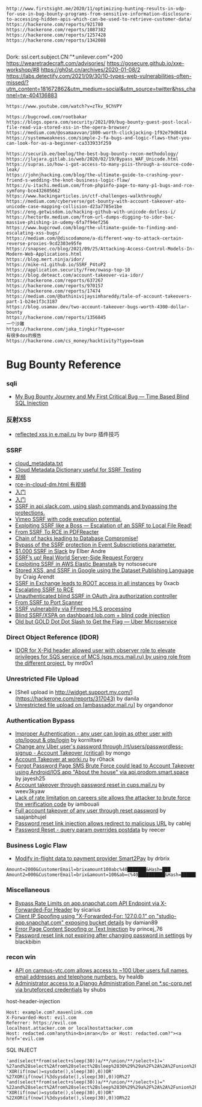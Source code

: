 ```
http://www.firstsight.me/2020/11/optimizing-hunting-results-in-vdp-for-use-in-bug-bounty-programs-from-sensitive-information-disclosure-to-accessing-hidden-apis-which-can-be-used-to-retrieve-customer-data/
https://hackerone.com/reports/921780
https://hackerone.com/reports/1087382
https://hackerone.com/reports/1257428
https://hackerone.com/reports/1342088
```

```

```

Dork: ssl.cert.subject.CN:"*.unilever.com"+200
https://wearetradecraft.com/advisories/
https://gosecure.github.io/xxe-workshop/#8
https://gh0st.cn/archives/2020-01-08/2
https://labs.detectify.com/2021/09/30/10-types-web-vulnerabilities-often-missed/?utm_content=181672862&utm_medium=social&utm_source=twitter&hss_channel=tw-404136883


```
https://www.youtube.com/watch?v=zTkv_9ChVPY
```

```
https://bugcrowd.com/rootbakar
https://blogs.opera.com/security/2021/09/bug-bounty-guest-post-local-file-read-via-stored-xss-in-the-opera-browser/
https://medium.com/@osamaavvan/1800-worth-clickjacking-1f92e79d0414
https://systemweakness.com/simple-2-fa-bugs-and-logic-flaws-that-you-can-look-for-as-a-beginner-ca333933f259
```

```
https://securib.ee/beelog/the-best-bug-bounty-recon-methodology/
https://jlajara.gitlab.io/web/2020/02/19/Bypass_WAF_Unicode.html
https://supras.io/how-i-got-access-to-many-piis-through-a-source-code-leak/
https://johnjhacking.com/blog/the-ultimate-guide-to-crashing-your-friend-s-wedding-the-knot-business-logic-flaw/
https://u-itachi.medium.com/from-phpinfo-page-to-many-p1-bugs-and-rce-symfony-bce432605662
https://www.hackingarticles.in/ctf-challenges-walkthrough/
https://medium.com/cyberverse/got-bounty-with-account-takeover-ato-unicode-case-mapping-collision-d23a7785e1be
https://eng.getwisdom.io/hacking-github-with-unicode-dotless-i/
https://hector0x.medium.com/from-url-dumps-digging-to-idor-bac-massive-phishing-in-udemy-6fa7f94ef256
https://www.bugcrowd.com/blog/the-ultimate-guide-to-finding-and-escalating-xss-bugs/
https://medium.com/@discodamone/a-different-way-to-attack-certain-reverse-proxies-9cd2303e95fe
https://snapsec.co/blog/2021/09/25/Attacking-Access-Control-Models-In-Modern-Web-Applications.html
https://blog.mert.ninja/idor/
https://mike-n1.github.io/SSRF_P4toP2
https://application.security/free/owasp-top-10
https://blog.deteact.com/account-takeover-via-idor/
https://hackerone.com/reports/637267
https://hackerone.com/reports/970157
https://hackerone.com/reports/17474
https://medium.com/@bathinivijaysimhareddy/tale-of-account-takeovers-part-1-b24e1f3c3187
https://blog.usamav.dev/two-account-takeover-bugs-worth-4300-dollar-bounty
https://hackerone.com/reports/1356845
一个沙雕
https://hackerone.com/jaka_tingkir?type=user
有很多dos的报告
https://hackerone.com/cs_money/hacktivity?type=team
```

# Bug Bounty Reference

### sqli
- [My Bug Bounty Journey and My First Critical Bug — Time Based Blind SQL Injection](https://marxchryz.medium.com/my-bug-bounty-journey-and-my-first-critical-bug-time-based-blind-sql-injection-aa91d8276e41)

### 反射XSS
- [reflected xss in e.mail.ru](https://hackerone.com/reports/1379297) by burp 插件技巧

### SSRF 
- [cloud_metadata.txt](https://gist.github.com/BuffaloWill/fa96693af67e3a3dd3fb)
- [Cloud Metadata Dictionary useful for SSRF Testing](https://gist.github.com/jhaddix/78cece26c91c6263653f31ba453e273b)
- [视频](https://www.youtube.com/watch?v=UyemBjyQ4qA)
- [rce-in-cloud-dm.html 有视频](https://www.ezequiel.tech/2020/05/rce-in-cloud-dm.html)
- [入门](https://medium.com/@madrobot/ssrf-server-side-request-forgery-types-and-ways-to-exploit-it-part-1-29d034c27978)
- [入门](https://blog.detectify.com/2019/01/10/what-is-server-side-request-forgery-ssrf/)
- [SSRF in api.slack.com, using slash commands and bypassing the protections.](https://hackerone.com/reports/381129)
- [Vimeo SSRF with code execution potential.](https://infosecwriteups.com/vimeo-ssrf-with-code-execution-potential-68c774ba7c1e)
- [Exploiting SSRF like a Boss — Escalation of an SSRF to Local File Read!](https://medium.com/@zain.sabahat/exploiting-ssrf-like-a-boss-c090dc63d326)
- [From SSRF To RCE in PDFReacter](https://medium.com/@armaanpathan/pdfreacter-ssrf-to-root-level-local-file-read-which-led-to-rce-eb460ffb3129)
- [Chain of hacks leading to Database Compromise!](https://logicbomb.medium.com/chain-of-hacks-leading-to-database-compromise-b2bc2b883915)
- [Bypass of the SSRF protection in Event Subscriptions parameter.](https://hackerone.com/reports/386292)
- [$1.000 SSRF in Slack](https://elbs.medium.com/1-000-ssrf-in-slack-7737935d3884) by Elber Andre
- [SSRF’s up! Real World Server-Side Request Forgery](https://www.shorebreaksecurity.com/blog/ssrfs-up-real-world-server-side-request-forgery-ssrf/)
- [Exploiting SSRF in AWS Elastic Beanstalk](https://notsosecure.com/exploiting-ssrf-aws-elastic-beanstalk) by notsosecure
- [Stored XSS, and SSRF in Google using the Dataset Publishing Language](https://s1gnalcha0s.github.io/dspl/2018/03/07/Stored-XSS-and-SSRF-Google.html) by Craig Arendt
- [SSRF in Exchange leads to ROOT access in all instances](https://hackerone.com/reports/341876) by 0xacb
- [Escalating SSRF to RCE](https://generaleg0x01.com/2019/03/10/escalating-ssrf-to-rce/)
- [Unauthenticated blind SSRF in OAuth Jira authorization controller](https://hackerone.com/reports/398799)
- [From SSRF to Port Scanner](https://cobalt.io/blog/from-ssrf-to-port-scanner)
- [SSRF vulnerability via FFmpeg HLS processing](https://krevetk0.medium.com/ssrf-vulnerability-via-ffmpeg-hls-processing-f3823c16f3c7)
- [Blind SSRF/XSPA on dashboard.lob.com + blind code injection](https://hackerone.com/reports/517461)
- [Old but GOLD Dot Dot Slash to Get the Flag — Uber Microservice](https://ngailong.wordpress.com/2019/04/07/old-but-gold-dot-dot-slash-to-get-the-flag-uber-microservice/)

### Direct Object Reference (IDOR)
- [IDOR for X-Pid header allowed user with observer role to elevate privileges for SQS service of MCS (sqs.mcs.mail.ru) by using role from the different project.](https://hackerone.com/reports/1177451) by mrd0x1

### Unrestricted File Upload
- [Shell upload in http://widget.support.my.com/](https://hackerone.com/reports/317043) by danila
- [Unrestricted file upload on [ambassador.mail.ru]](https://hackerone.com/reports/854032) by organdonor

### Authentication Bypass
- [Improper Authentication - any user can login as other user with otp/logout & otp/login](https://hackerone.com/reports/921780) by korniltsev
- [Change any Uber user's password through /rt/users/passwordless-signup - Account Takeover (critical)](https://hackerone.com/reports/143717) by mongo
- [Account Takeover at worki.ru](https://hackerone.com/reports/725707) by r0hack
- [Forgot Password Page SMS Brute Force could lead to Account Takeover using Android/IOS app "About the house" via api.prodom.smart.space](https://hackerone.com/reports/944392) by jayesh25
- [Account takeover through password reset in cups.mail.ru](https://hackerone.com/reports/843160) by weev3kyaw
- [Lack of rate limitation on careers site allows the attacker to brute force the verification code](https://hackerone.com/reports/1075827) by iambouali
- [Full account takeover of any user through reset password](https://hackerone.com/reports/1175081) by saajanbhujel
- [Password reset link injection allows redirect to malicious URL](https://hackerone.com/reports/281575) by cablej 
- [Password Reset - query param overrides postdata](https://hackerone.com/reports/96636) by reecer

### Business Logic Flaw
- [Modify in-flight data to payment provider Smart2Pay](https://hackerone.com/reports/1295844) by drbrix
```
Amount=2000&CustomerEmail=brixamount100abc%40███████&Hash=███
Amount2=000&CustomerEmail=brix&amount=100&ab=c%40██████████&Hash=█████████
```

### Miscellaneous
- [Bypass Rate Limits on app.snapchat.com API Endpoint via X-Forwarded-For Header](https://hackerone.com/reports/727487) by sicarius
- [Client IP Spoofing using "X-Forwarded-For: 127.0.0.1" on "studio-app.snapchat.com" exposing bucket details](https://hackerone.com/reports/382678) by damian89
- [Error Page Content Spoofing or Text Injection](https://hackerone.com/reports/1245051) by princej_76
- [Password reset link not expiring after changing password in settings](https://hackerone.com/reports/1288898) by blackbibin


### recon win 
- [API on campus-vtc.com allows access to ~100 Uber users full names, email addresses and telephone numbers.](https://hackerone.com/reports/580268) by healdb
- [Administrator access to a Django Administration Panel on *.sc-corp.net via bruteforced credentials](https://hackerone.com/reports/128114) by shubs


host-header-injection
```
Host: example.com?.mavenlink.com
X-Forwarded-Host: evil.com
Referrer: https://evil.com
localhost.attacker.com or localhostattacker.com
Host: redacted.com?anythin<b>imran</b> or Host: redacted.com?"><a href='evil.com
```

SQL INJECT
```
'and(select*from(select+sleep(30))a/**/union/**/select+1)='
%27and%28select%2Afrom%28select%2Bsleep%2830%29%29a%2F%2A%2A%2Funion%2F%2A%2A%2Fselect%2B1%29%3D%27
'XOR(if(now()=sysdate(),sleep(30),0))OR'
%27XOR(if(now()%3dsysdate(),sleep(30),0))OR%27
"and(select*from(select+sleep(30))a/**/union/**/select+1)="
%22and%28select%2Afrom%28select%2Bsleep%2830%29%29a%2F%2A%2A%2Funion%2F%2A%2A%2Fselect%2B1%29%3D%22
"XOR(if(now()=sysdate(),sleep(30),0))OR"
%22XOR(if(now()%3dsysdate(),sleep(30),0))OR%22
```


